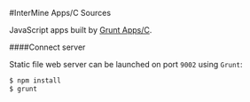#InterMine Apps/C Sources

JavaScript apps built by [Grunt Apps/C](https://github.com/intermine/grunt-apps-c).

####Connect server

Static file web server can be launched on port `9002` using `Grunt`:

```bash
$ npm install
$ grunt
```